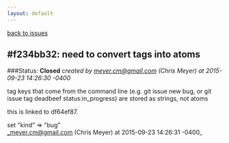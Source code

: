 ```yaml
---
layout: default
---
```

[back to issues](..)

## \#f234bb32: need to convert tags into atoms

###Status: **Closed**
_created by meyer.cm@gmail.com (Chris Meyer) at 2015-09-23 14:26:30 -0400_

tag keys that come from the command line (e.g. git issue new bug, or
git issue tag deadbeef status:in_progress) are stored as strings, not atoms

this is linked to df64ef87.

set "kind" => "bug"  
_meyer.cm@gmail.com (Chris Meyer) at 2015-09-23 14:26:31 -0400_
